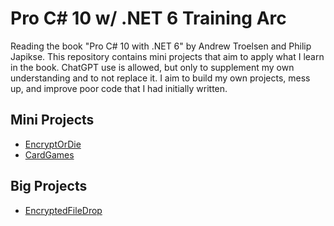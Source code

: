 # Pro C# 10 w/ .NET 6 Training Arc 

Reading the book "Pro C# 10 with .NET 6" by Andrew Troelsen and Philip Japikse. 
This repository contains mini projects that aim to apply what I learn in the book.
ChatGPT use is allowed, but only to supplement my own understanding and to not replace it.
I aim to build my own projects, mess up, and improve poor code that I had initially written.

## Mini Projects
* [EncryptOrDie](./EncryptOrDie/Documentation/EncryptOrDie.md)
* [CardGames](./CardGames/Documentation/CardGames.md)

## Big Projects
* [EncryptedFileDrop](https://github.com/gabeamv/EncryptedFileDrop)